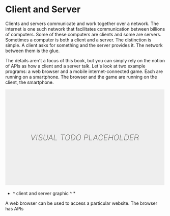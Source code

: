 # Client and Server

Clients and servers communicate and work together over a network. The internet is one such network that facilitates communication between billions of computers. Some of these computers are clients and some are servers. Sometimes a computer is both a client and a server. The distinction is simple. A client asks for something and the server provides it. The network between them is the glue.

The details aren't a focus of this book, but you can simply rely on the notion of APIs as how a client and a server talk. Let's look at two example programs: a web browser and a mobile internet-connected game. Each are running on a smartphone. The browser and the game are running on the client, the smartphone.

![alt text](../assets/visual-todo-placeholder.jpg "Client and Server")
* ^ client and server graphic ^ *

A web browser can be used to access a particular website. The browser has APIs
